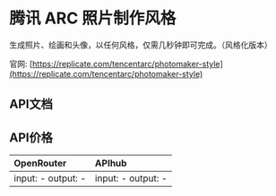 # 腾讯 ARC 照片制作风格

生成照片、绘画和头像，以任何风格，仅需几秒钟即可完成。（风格化版本）

官网: [https://replicate.com/tencentarc/photomaker-style](https://replicate.com/tencentarc/photomaker-style)

## API文档



## API价格

| OpenRouter | APIhub |
|:---|:---|
| input: - output: - | input: - output: - |
